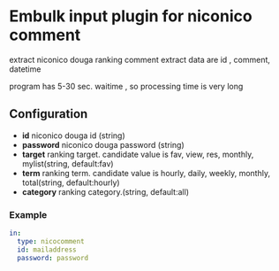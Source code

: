 # Embulk input plugin for niconico comment 

extract niconico douga ranking comment
extract data are id , comment, datetime

program has 5-30 sec. waitime , so processing time is very long

## Configuration

- **id** niconico douga id (string)
- **password** niconico douga password (string)
- **target** ranking target. candidate value is fav, view, res, monthly, mylist(string, default:fav)
- **term** ranking term. candidate value is hourly, daily, weekly, monthly, total(string, default:hourly)
- **category** ranking category.(string, default:all)

### Example

```yaml
in:
  type: nicocomment
  id: mailaddress
  password: password
```